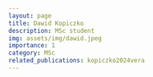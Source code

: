 ```yaml
---
layout: page
title: Dawid Kopiczko 
description: MSc student
img: assets/img/dawid.jpeg
importance: 1
category: MSc
related_publications: kopiczko2024vera
---
```



